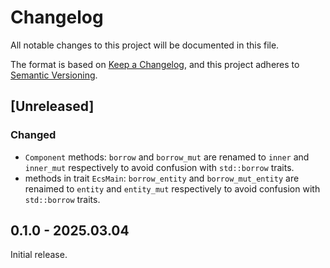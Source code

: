 # Changelog

All notable changes to this project will be documented in this file.

The format is based on [Keep a Changelog](https://keepachangelog.com/en/1.1.0/),
and this project adheres to [Semantic Versioning](https://semver.org/spec/v2.0.0.html).

## [Unreleased]
### Changed
- `Component` methods: `borrow` and `borrow_mut` are renamed to `inner` and `inner_mut` respectively to avoid confusion with `std::borrow` traits.
- methods in trait `EcsMain`: `borrow_entity` and `borrow_mut_entity` are renaimed to `entity` and `entity_mut` respectively to avoid confusion with `std::borrow` traits.

## 0.1.0 - 2025.03.04
Initial release.
